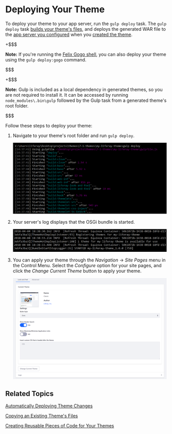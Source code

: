 # Deploying Your Theme [](id=deploying-your-theme)

To deploy your theme to your app server, run the `gulp deploy` task. The `gulp 
deploy` task 
[builds your theme's files](/develop/tutorials/-/knowledge_base/7-1/building-your-themes-files), 
and deploys the generated WAR file to the 
[app server you configured](/develop/tutorials/-/knowledge_base/7-1/configuring-your-themes-app-server) 
when you 
[created the theme](/develop/tutorials/-/knowledge_base/7-1/creating-themes).

+$$$

**Note:** If you're running the 
[Felix Gogo shell](/develop/reference/-/knowledge_base/7-0/using-the-felix-gogo-shell), 
you can also deploy your theme using the `gulp deploy:gogo` command.

$$$

+$$$

**Note:** Gulp is included as a local dependency in generated themes, so you 
are not required to install it. It can be accessed by running 
`node_modules\.bin\gulp` followed by the Gulp task from a generated theme's 
root folder.

$$$

Follow these steps to deploy your theme:

1.  Navigate to your theme's root folder and run `gulp deploy`.

    ![Figure 1: Run the `gulp deploy` task to build your theme's files and deploy it to your app server.](../../../../images/theme-dev-deploying-themes-gulp-deploy.png)

2.  Your server's log displays that the OSGi bundle is started.

    ![Figure 2: Your server's log notifies you when the theme's bundle has started.](../../../../images/theme-dev-deploying-themes-server-log.png)

3.  You can apply your theme through the *Navigation* &rarr; *Site Pages* 
    menu in the Control Menu. Select the *Configure* option for your site 
    pages, and click the *Change Current Theme* button to apply your theme. 

    ![Figure 3: Run the `gulp deploy` task to build your theme's files and deploy it to your app server.](../../../../images/theme-dev-deploying-themes-install-theme.png)

## Related Topics [](id=related-topics)

[Automatically Deploying Theme Changes](/develop/tutorials/-/knowledge_base/7-1/automatically-deploying-theme-changes)

[Copying an Existing Theme's Files](/develop/tutorials/-/knowledge_base/7-1/copying-an-existing-themes-files)

[Creating Reusable Pieces of Code for Your Themes](/develop/tutorials/-/knowledge_base/7-1/creating-reusable-pieces-of-code-for-your-themes)

